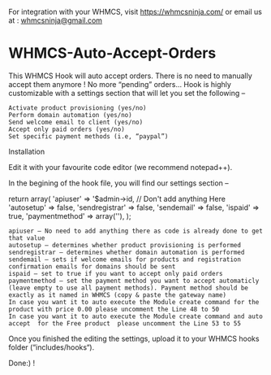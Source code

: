 For integration with your WHMCS, visit https://whmcsninja.com/ or email us at : whmcsninja@gmail.com
# WHMCS-Auto-Accept-Orders
This WHMCS Hook will auto accept orders. There is no need to manually accept them anymore ! No more “pending” orders…
Hook is highly customizable with a settings section that will let you set the following –

    Activate product provisioning (yes/no)
    Perform domain automation (yes/no)
    Send welcome email to client (yes/no)
    Accept only paid orders (yes/no)
    Set specific payment methods (i.e, “paypal”)
Installation

Edit it with your favourite code editor (we recommend notepad++).

In the begining of the hook file, you will find our settings section –

return array( 
	'apiuser'		=> '$admin->id, // Don't add anything Here
	'autosetup' 		=> false,
	'sendregistrar' 	=> false, 
	'sendemail' 		=> false, 
	'ispaid'		=> true, 
	'paymentmethod'		=> array(''), 
);

    apiuser – No need to add anything there as code is already done to get that value 
    autosetup – determines whether product provisioning is performed
    sendregistrar – determines whether domain automation is performed
    sendemail – sets if welcome emails for products and registration confirmation emails for domains should be sent
    ispaid – set to true if you want to accept only paid orders
    paymentmethod – set the payment method you want to accept automaticly (leave empty to use all payment methods). Payment method should be exactly as it named in WHMCS (copy & paste the gateway name)
    In case you want it to auto execute the Module create command for the product with price 0.00 please uncomment the Line 48 to 50 
    In case you want it to auto execute the Module create command and auto accept  for the Free product  please uncomment the Line 53 to 55 

Once you finished the editing the settings, upload it to your WHMCS hooks folder (“includes/hooks“).

Done:) !
